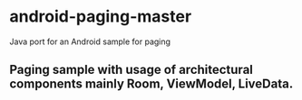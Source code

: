 # android-paging-master
Java port for an Android sample for paging

## Paging sample with usage of architectural components mainly Room, ViewModel, LiveData. 
